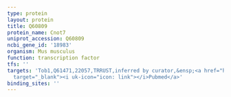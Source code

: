 ```yaml
---
type: protein
layout: protein
title: Q60809
protein_name: Cnot7
uniprot_accession: Q60809
ncbi_gene_id: '18983'
organism: Mus musculus
function: transcription factor
tfs: ''
targets: 'Tob1,Q61471,22057,TRRUST,inferred by curator,&ensp;<a href="https://www.ncbi.nlm.nih.gov/pubmed/?term=17451368%5Buid%5D"
  target="_blank"><i uk-icon="icon: link"></i>Pubmed</a>'
binding_sites: ''
---
```

